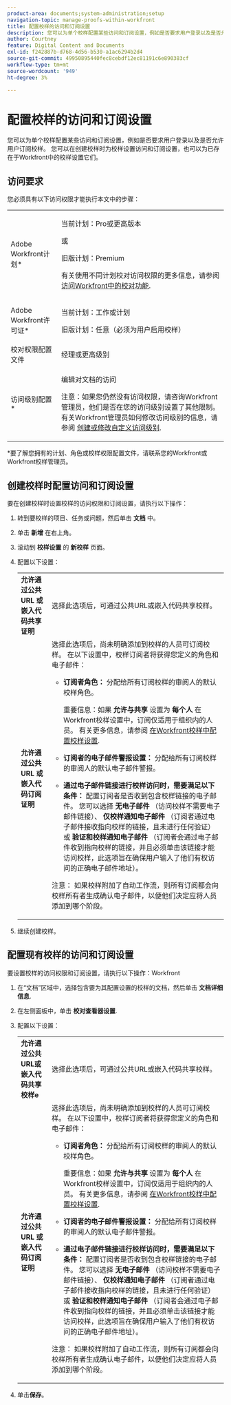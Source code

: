```yaml
---
product-area: documents;system-administration;setup
navigation-topic: manage-proofs-within-workfront
title: 配置校样的访问和订阅设置
description: 您可以为单个校样配置某些访问和订阅设置，例如是否要求用户登录以及是否允许用户订阅校样。 您可以在创建校样时为校样设置访问和订阅设置，也可以为已存在于Workfront中的校样设置它们。
author: Courtney
feature: Digital Content and Documents
exl-id: f242887b-d768-4d56-b530-a1ac6294b2d4
source-git-commit: 49950895440fec8cebdf12ec81191c6e890383cf
workflow-type: tm+mt
source-wordcount: '949'
ht-degree: 3%

---
```


# 配置校样的访问和订阅设置

您可以为单个校样配置某些访问和订阅设置，例如是否要求用户登录以及是否允许用户订阅校样。 您可以在创建校样时为校样设置访问和订阅设置，也可以为已存在于Workfront中的校样设置它们。

## 访问要求

您必须具有以下访问权限才能执行本文中的步骤：

<table style="table-layout:auto"> 
 <col> 
 <col> 
 <tbody> 
  <tr> 
   <td role="rowheader">Adobe Workfront计划*</td> 
   <td> <p>当前计划：Pro或更高版本</p> <p>或</p> <p>旧版计划：Premium</p> <p>有关使用不同计划校对访问权限的更多信息，请参阅 <a href="/help/quicksilver/administration-and-setup/manage-workfront/configure-proofing/access-to-proofing-functionality.md" class="MCXref xref">访问Workfront中的校对功能</a>.</p> </td> 
  </tr> 
  <tr> 
   <td role="rowheader">Adobe Workfront许可证*</td> 
   <td> <p>当前计划：工作或计划</p> <p>旧版计划：任意（必须为用户启用校样）</p> </td> 
  </tr> 
  <tr> 
   <td role="rowheader">校对权限配置文件 </td> 
   <td>经理或更高级别</td> 
  </tr> 
  <tr> 
   <td role="rowheader">访问级别配置*</td> 
   <td> <p>编辑对文档的访问</p> <p>注意：如果您仍然没有访问权限，请咨询Workfront管理员，他们是否在您的访问级别设置了其他限制。 有关Workfront管理员如何修改访问级别的信息，请参阅 <a href="../../../administration-and-setup/add-users/configure-and-grant-access/create-modify-access-levels.md" class="MCXref xref">创建或修改自定义访问级别</a>.</p> </td> 
  </tr> 
 </tbody> 
</table>

&#42;要了解您拥有的计划、角色或校样权限配置文件，请联系您的Workfront或Workfront校样管理员。

## 创建校样时配置访问和订阅设置

要在创建校样时设置校样的访问权限和订阅设置，请执行以下操作：

1. 转到要校样的项目、任务或问题，然后单击 **文档** 中。
1. 单击 **新增** 在右上角。
1. 滚动到 **校样设置** 的 **新校样** 页面。

1. 配置以下设置：

   <table style="table-layout:auto"> 
    <col> 
    <col> 
    <tbody> 
     <tr> 
      <td role="rowheader"><strong>允许通过公共 URL 或嵌入代码共享证明</strong> </td> 
      <td>选择此选项后，可通过公共URL或嵌入代码共享校样。</td> 
     </tr> 
     <tr> 
      <td role="rowheader"><strong>允许通过公共 URL 或嵌入代码订阅证明</strong> </td> 
      <td>选择此选项后，尚未明确添加到校样的人员可订阅校样。 在以下设置中，校样订阅者将获得您定义的角色和电子邮件：
       <ul>
        <li><p><strong>订阅者角色：</strong> 分配给所有订阅校样的审阅人的默认校样角色。 </p><p>重要信息：如果 <strong>允许与共享</strong> 设置为 <strong>每个人</strong> 在Workfront校样设置中，订阅仅适用于组织内的人员。 有关更多信息，请参阅 <a href="../../../workfront-proof/wp-work-proofsfiles/manage-your-work/configure-proof-settings.md" class="MCXref xref">在Workfront校样中配置校样设置</a>.</p></li>
        <li><strong>订阅者的电子邮件警报设置：</strong> 分配给所有订阅校样的审阅人的默认电子邮件警报。</li>
       </ul><p>
        <ul>
         <li><strong>通过电子邮件链接进行校样访问时，需要满足以下条件：</strong> 配置订阅者是否收到包含校样链接的电子邮件。 您可以选择 <strong>无电子邮件</strong> （访问校样不需要电子邮件链接）、 <strong>仅校样通知电子邮件</strong> （订阅者通过电子邮件接收指向校样的链接，且未进行任何验证）或 <strong>验证和校样通知电子邮件</strong> （订阅者会通过电子邮件收到指向校样的链接，并且必须单击该链接才能访问校样，此选项旨在确保用户输入了他们有权访问的正确电子邮件地址）。</li>
        </ul><p>注意： 如果校样附加了自动工作流，则所有订阅都会向校样所有者生成确认电子邮件，以便他们决定应将人员添加到哪个阶段。<br></p></p></td> 
     </tr> 
    </tbody> 
   </table>

1. 继续创建校样。

## 配置现有校样的访问和订阅设置

要设置校样的访问权限和订阅设置，请执行以下操作：Workfront

1. 在“文档”区域中，选择包含要为其配置设置的校样的文档，然后单击 **文档详细信息**.
1. 在左侧面板中，单击 **校对查看器设置**.
1. 配置以下设置：

   <table style="table-layout:auto"> 
    <col> 
    <col> 
    <tbody> 
     <tr> 
      <td role="rowheader"><strong>允许通过公共URL或嵌入代码共享校样</strong><strong>e</strong> </td> 
      <td>选择此选项后，可通过公共URL或嵌入代码共享校样。</td> 
     </tr> 
     <tr> 
      <td role="rowheader"><strong>允许通过公共 URL 或嵌入代码订阅证明</strong> </td> 
      <td>选择此选项后，尚未明确添加到校样的人员可订阅校样。 在以下设置中，校样订阅者将获得您定义的角色和电子邮件：
       <ul>
        <li><p><strong>订阅者角色：</strong> 分配给所有订阅校样的审阅人的默认校样角色。 </p><p>重要信息：如果 <strong>允许与共享</strong> 设置为 <strong>每个人</strong> 在Workfront校样设置中，订阅仅适用于组织内的人员。 有关更多信息，请参阅 <a href="../../../workfront-proof/wp-work-proofsfiles/manage-your-work/configure-proof-settings.md" class="MCXref xref">在Workfront校样中配置校样设置</a>.</p></li>
        <li><strong>订阅者的电子邮件警报设置：</strong> 分配给所有订阅校样的审阅人的默认电子邮件警报。</li>
       </ul><p>
        <ul>
         <li><strong>通过电子邮件链接进行校样访问时，需要满足以下条件：</strong> 配置订阅者是否收到包含校样链接的电子邮件。 您可以选择 <strong>无电子邮件</strong> （访问校样不需要电子邮件链接）、 <strong>仅校样通知电子邮件</strong> （订阅者通过电子邮件接收指向校样的链接，且未进行任何验证）或 <strong>验证和校样通知电子邮件</strong> （订阅者会通过电子邮件收到指向校样的链接，并且必须单击该链接才能访问校样，此选项旨在确保用户输入了他们有权访问的正确电子邮件地址）。</li>
        </ul><p>注意： 如果校样附加了自动工作流，则所有订阅都会向校样所有者生成确认电子邮件，以便他们决定应将人员添加到哪个阶段。<br></p></p></td> 
     </tr> 
    </tbody> 
   </table>

1. 单击&#x200B;**保存**。
